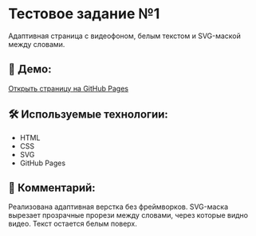 # Тестовое задание №1

Адаптивная страница с видеофоном, белым текстом и SVG-маской между словами.

## 🔗 Демо:
[Открыть страницу на GitHub Pages](https://mashaborodkina.github.io/Test-task-1)

## 🛠 Используемые технологии:
- HTML
- CSS
- SVG
- GitHub Pages

## 💬 Комментарий:
Реализована адаптивная верстка без фреймворков. SVG-маска вырезает прозрачные прорези между словами, через которые видно видео. Текст остается белым поверх.
